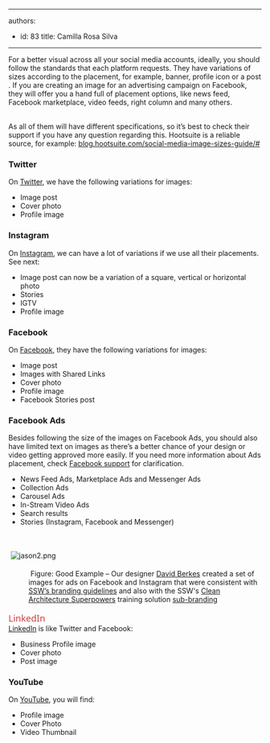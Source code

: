 

---
authors:
  - id: 83
    title: Camilla Rosa Silva
---




<span class='intro'> For a better visual across all your&#160;social media accounts, ideally, you should follow the standards that each platform requests. They have variations of sizes according to the placement, for example, banner, profile icon or a post​. If you are creating an image for an advertising campaign on Facebook, they will offer you a hand full of placement options, like news feed, Facebook marketplace, video feeds, right column and many others.<br><br> </span>

<p>As all of them will have different specifications, so it’s best to check their support if you have any question regarding this. Hootsuite is a&#160;reliable source, for example&#58;&#160;<a href="https&#58;//blog.hootsuite.com/social-media-image-sizes-guide/#">blog.hootsuite.com/social-media-image-sizes-guide/#​</a></p><h3 class="ssw15-rteElement-H3">Twitter</h3><p>On <a href="https&#58;//www.twitter.com/">Twitter</a>, we have the following variations for images&#58;<br></p><ul><li>Image post</li><li>Cover photo<br></li><li>Profile image</li></ul><p></p><h3 class="ssw15-rteElement-H3">Instagram<br></h3><p>On <a href="https&#58;//www.instagram.com/">Instagram</a>, we can have a lot of variations if we use all their placements. See next&#58;<br></p><ul><li>Image post can now be a variation of a square, vertical or horizontal photo</li><li>Stories</li><li>IGTV</li><li>Profile image</li></ul><p></p><h3 class="ssw15-rteElement-H3">Facebook</h3><p>On <a href="https&#58;//www.facebook.com/">Facebook</a>, they have the&#160;following variations for images&#58;<br></p><ul><li>Image post</li><li>Images with Shared Links</li><li>Cover photo</li><li>Profile image</li><li>Facebook Stories post</li></ul><p></p><h3 class="ssw15-rteElement-H3">Facebook Ads<br></h3><p>Besides following the size of the images on Facebook Ads, you should also have limited text on images as there’s a better chance of your design or video getting approved more easily. If you need more information about Ads placement, check <a href="https&#58;//www.facebook.com/business/help/407108559393196?id=369787570424415">Facebook support​</a> for clarification.<br></p><ul><li>News Feed Ads, Marketplace Ads and Messenger Ads</li><li>Collection Ads</li><li>Carousel Ads</li><li>In-Stream&#160;Video Ads<br></li><li>Search results<br></li><li>Stories (Instagram, Facebook and Messenger)<br></li></ul><div><br></div><dl class="ssw15-rteElement-ImageArea"><img src="/SiteAssets/image-standard-sizes-on-social-media/jason2.png" alt="jason2.png" style="margin&#58;5px;" /></dl><dd class="ssw15-rteElement-FigureGood">&#160;Figure&#58; Good Example – Our designer <a href="https&#58;//www.ssw.com.au/people/david-berkes">David Berkes</a>&#160;created a set of images for ads on Facebook and Instagram that were consistent with <a href="https&#58;//www.ssw.com.au/ssw/logo/ssw/">SSW’s branding guidelines</a> and also with&#160;the SSW's <a href="https&#58;//www.ssw.com.au/ssw/Events/Training/Clean-Architecture-Superpowers-Tour.aspx">Clean Architecture Superpowers​</a> training solution <a href="https&#58;//www.ssw.com.au/ssw/logo/">sub-branding</a><br></dd>&#160;<div><span style="color&#58;#cc4141;font-family&#58;&quot;segoe ui&quot;, &quot;trebuchet ms&quot;, tahoma, arial, verdana, sans-serif;font-size&#58;18px;">LinkedIn</span><br><a href="https&#58;//www.linkedin.com/">LinkedIn</a> is like Twitter and Facebook&#58;<br><ul><li>Business Profile image<br></li><li>Cover photo</li><li>Post image<br></li></ul><p></p><h3 class="ssw15-rteElement-H3">YouTube<br></h3><p>On <a href="https&#58;//www.youtube.com/">YouTube​</a>, you will find&#58;<br></p><ul><li>Profile image</li><li>Cover Photo</li><li>Video Thumbnail<br></li></ul><p></p></div>


